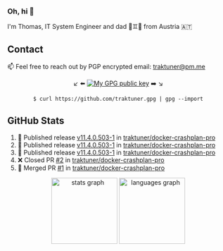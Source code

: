 ### Oh, hi 👋

I'm Thomas, IT System Engineer and dad 👶♊️👶 from Austria 🇦🇹

<!--
**traktuner/traktuner** is a ✨ _special_ ✨ repository because its `README.md` (this file) appears on your GitHub profile.

Here are some ideas to get you started:

- 🔭 I’m currently working on ...
- 🌱 I’m currently learning ...
- 👯 I’m looking to collaborate on ...
- 🤔 I’m looking for help with ...
- 💬 Ask me about ...
- 📫 How to reach me: ...
- 😄 Pronouns: ...
- ⚡ Fun fact: ...
-->

## Contact
📫 Feel free to reach out by PGP encrypted email:
traktuner@pm.me

<div align="center" markdown="1">

↙️ ⬅️ [![My GPG public key](https://img.shields.io/badge/PGP%20public%20key-6D4AFF?style=for-the-badge)](https://github.com/traktuner.gpg) ➡️ ↘️

```shell
$ curl https://github.com/traktuner.gpg | gpg --import
```

</div>

## GitHub Stats
<!--START_SECTION:activity-->
1. 🚀 Published release [v11.4.0.503-1](https://github.com/traktuner/docker-crashplan-pro/releases/tag/v11.4.0.503-1) in [traktuner/docker-crashplan-pro](https://github.com/traktuner/docker-crashplan-pro)
2. 🚀 Published release [v11.4.0.503-1](https://github.com/traktuner/docker-crashplan-pro/releases/tag/v11.4.0.503-1) in [traktuner/docker-crashplan-pro](https://github.com/traktuner/docker-crashplan-pro)
3. 🚀 Published release [v11.4.0.503-1](https://github.com/traktuner/docker-crashplan-pro/releases/tag/v11.4.0.503-1) in [traktuner/docker-crashplan-pro](https://github.com/traktuner/docker-crashplan-pro)
4. ❌ Closed PR [#2](https://github.com/traktuner/docker-crashplan-pro/pull/2) in [traktuner/docker-crashplan-pro](https://github.com/traktuner/docker-crashplan-pro)
5. 🎉 Merged PR [#1](https://github.com/traktuner/docker-crashplan-pro/pull/1) in [traktuner/docker-crashplan-pro](https://github.com/traktuner/docker-crashplan-pro)
<!--END_SECTION:activity-->

<div align="center">
  <img src="https://github-readme-stats.vercel.app/api?username=traktuner&hide_title=false&hide_rank=false&show_icons=true&include_all_commits=true&count_private=true&disable_animations=false&theme=dracula&locale=en&hide_border=false&order=1" height="150" alt="stats graph"  />
  <img src="https://github-readme-stats.vercel.app/api/top-langs?username=traktuner&locale=en&hide_title=false&layout=compact&card_width=320&langs_count=5&theme=dracula&hide_border=false&order=2" height="150" alt="languages graph"  />
</div>
